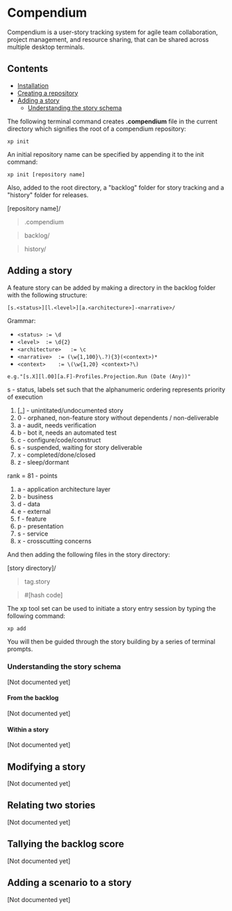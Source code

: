 # Compendium

Compendium is a user-story tracking system for agile team collaboration, project management, and resource sharing, that can be shared across multiple desktop terminals. 

## Contents

- [Installation](#installation)
- [Creating a repository](#creating-a-repository)
- [Adding a story](#adding-a-story)
	- [Understanding the story schema](#understanding-the-story-schema)

The following terminal command creates **.compendium** file in the current directory which signifies the root of a compendium repository:

`xp init`

An initial repository name can be specified by appending it to the init command:

`xp init [repository name]`

Also, added to the root directory, a "backlog" folder for story tracking and a "history" folder for releases.

[repository name]/
	
> .compendium

> backlog/

> history/

## Adding a story

A feature story can be added by making a directory in the backlog folder with the following structure:

`[s.<status>][l.<level>][a.<architecture>]-<narrative>/`

Grammar:

- `<status>	:= \d`
- `<level>	:= \d{2}`
- `<architecture>	:= \c`
- `<narrative> 	:= (\w{1,100}\.?){3}(<context>)*`
- `<context>	:= \(\w{1,20} <context>?\)`

`e.g."[s.X][l.00][a.F]-Profiles.Projection.Run (Date (Any))"`

s - status, labels set such that the alphanumeric ordering represents priority of execution
	

1. [_] - unintitated/undocumented story
2. 0 - orphaned, non-feature story without dependents / non-deliverable
3. a - audit, needs verification
4. b - bot it, needs an automated test
5. c - configure/code/construct
6. s - suspended, waiting for story deliverable
7. x - completed/done/closed
8. z - sleep/dormant

rank = 81 - points

1. a - application architecture layer
2. b - business
3. d - data
4. e - external
5. f - feature
6. p - presentation
7. s - service
8. x - crosscutting concerns
	
And then adding the following files in the story directory:

[story directory]/
> tag.story

> \#[hash code]

The xp tool set can be used to initiate a story entry session by typing the following command:

`xp add`

You will then be guided through the story building by a series of terminal prompts.


### Understanding the story schema
[Not documented yet]
#### From the backlog
[Not documented yet]
#### Within a story
[Not documented yet]
## Modifying a story
[Not documented yet]
## Relating two stories
[Not documented yet]
## Tallying the backlog score
[Not documented yet]
## Adding a scenario to a story
[Not documented yet]
